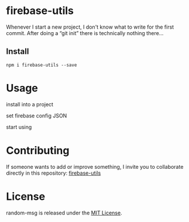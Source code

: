 
# firebase-utils

Whenever I start a new project, I don't know what to write for the first commit. After doing a “git init” there is technically nothing there...

## Install

```npm
npm i firebase-utils --save
```

# Usage

install into a project

set firebase config JSON 

start using 

# Contributing
If someone wants to add or improve something, I invite you to collaborate directly in this repository: [firebase-utils](https://github.com/raulzarzadev/firebase-utils.git)

# License
random-msg is released under the [MIT License](https://opensource.org/licenses/MIT).

